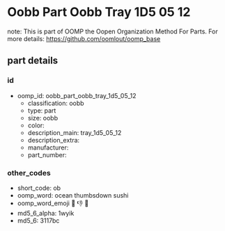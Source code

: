 # Oobb Part Oobb Tray 1D5 05 12  

note: This is part of OOMP the Oopen Organization Method For Parts. For more details: https://github.com/oomlout/oomp_base

##  part details





### id
* oomp_id: oobb_part_oobb_tray_1d5_05_12
  * classification: oobb
  * type: part
  * size: oobb
  * color: 
  * description_main: tray_1d5_05_12
  * description_extra: 
  * manufacturer: 
  * part_number: 

### other_codes
* short_code: ob
* oomp_word: ocean thumbsdown sushi
* oomp_word_emoji :ocean: :thumbsdown: :sushi:
* md5_6_alpha: 1wyik
* md5_6: 3117bc